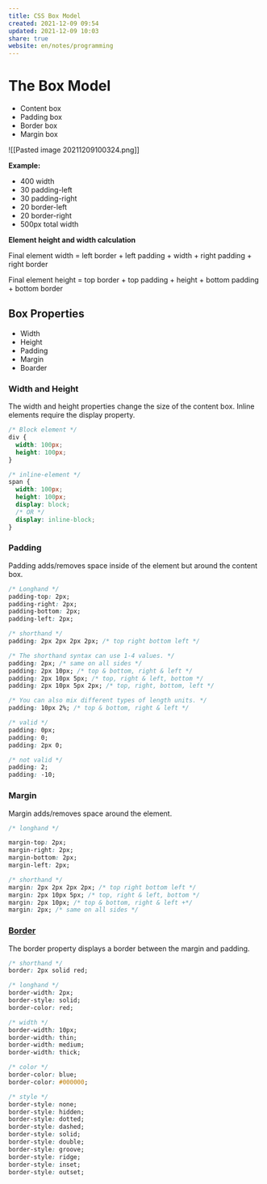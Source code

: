 ```yaml
---
title: CSS Box Model
created: 2021-12-09 09:54
updated: 2021-12-09 10:03
share: true
website: en/notes/programming
---
```


# The Box Model

- Content box
- Padding box
- Border box
- Margin box

![[Pasted image 20211209100324.png]]

**Example:**

- 400 width
- 30 padding-left
- 30 padding-right
- 20 border-left
- 20 border-right
- 500px total width

**Element height and width calculation**

Final element width = left border + left padding + width + right padding + right border

Final element height = top border + top padding + height + bottom padding + bottom border

## Box Properties

- Width
- Height
- Padding
- Margin
- Boarder

### Width and Height

The width and height properties change the size of the content box. Inline elements require the display property.

```css
/* Block element */
div {
  width: 100px;
  height: 100px;
}
```

```css
/* inline-element */
span {
  width: 100px;
  height: 100px;
  display: block;
  /* OR */
  display: inline-block;
}
```

### Padding

Padding adds/removes space inside of the element but around the content box.

```css
/* Longhand */
padding-top: 2px;
padding-right: 2px;
padding-bottom: 2px;
padding-left: 2px;

/* shorthand */
padding: 2px 2px 2px 2px; /* top right bottom left */

/* The shorthand syntax can use 1-4 values. */
padding: 2px; /* same on all sides */
padding: 2px 10px; /* top & bottom, right & left */
padding: 2px 10px 5px; /* top, right & left, bottom */
padding: 2px 10px 5px 2px; /* top, right, bottom, left */

/* You can also mix different types of length units. */
padding: 10px 2%; /* top & bottom, right & left */

/* valid */
padding: 0px;
padding: 0;
padding: 2px 0;

/* not valid */
padding: 2;
padding: -10;
```

### Margin

Margin adds/removes space around the element.

```css
/* longhand */

margin-top: 2px;
margin-right: 2px;
margin-bottom: 2px;
margin-left: 2px;

/* shorthand */
margin: 2px 2px 2px 2px; /* top right bottom left */
margin: 2px 10px 5px; /* top, right & left, bottom */
margin: 2px 10px; /* top & bottom, right & left +*/
margin: 2px; /* same on all sides */
```

### [Border](https://developer.mozilla.org/en-US/docs/Web/CSS/border)

The border property displays a border between the margin and padding.

```css
/* shorthand */
border: 2px solid red;

/* longhand */
border-width: 2px;
border-style: solid;
border-color: red;

/* width */
border-width: 10px;
border-width: thin;
border-width: medium;
border-width: thick;

/* color */
border-color: blue;
border-color: #000000;

/* style */
border-style: none;
border-style: hidden;
border-style: dotted;
border-style: dashed;
border-style: solid;
border-style: double;
border-style: groove;
border-style: ridge;
border-style: inset;
border-style: outset;
```
